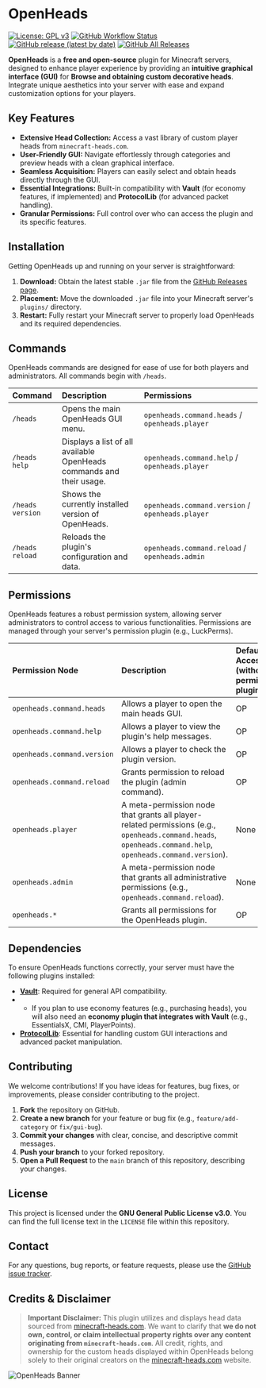 # OpenHeads

[![License: GPL v3](https://img.shields.io/badge/License-GPLv3-blue.svg)](https://www.gnu.org/licenses/gpl-3.0)
[![GitHub Workflow Status](https://img.shields.io/github/actions/workflow/status/TavstalDev/OpenHeads/ghrelease.yml?branch=main&label=build&style=flat-square)](https://github.com/TavstalDev/OpenHeads/actions)
[![GitHub release (latest by date)](https://img.shields.io/github/v/release/TavstalDev/OpenHeads?style=flat-square)](https://github.com/TavstalDev/OpenHeads/releases/latest)
[![GitHub All Releases](https://img.shields.io/github/downloads/TavstalDev/OpenHeads/total?style=flat-square)](https://github.com/TavstalDev/OpenHeads/releases)

**OpenHeads** is a **free and open-source** plugin for Minecraft servers, 
designed to enhance player experience by providing an **intuitive graphical interface (GUI)** for **Browse and obtaining custom decorative heads**. 
Integrate unique aesthetics into your server with ease and expand customization options for your players.

## Key Features

* **Extensive Head Collection:** Access a vast library of custom player heads from `minecraft-heads.com`.
* **User-Friendly GUI:** Navigate effortlessly through categories and preview heads with a clean graphical interface.
* **Seamless Acquisition:** Players can easily select and obtain heads directly through the GUI.
* **Essential Integrations:** Built-in compatibility with **Vault** (for economy features, if implemented) and **ProtocolLib** (for advanced packet handling).
* **Granular Permissions:** Full control over who can access the plugin and its specific features.

## Installation

Getting OpenHeads up and running on your server is straightforward:

1.  **Download:** Obtain the latest stable `.jar` file from the [GitHub Releases page](https://github.com/TavstalDev/OpenHeads/releases).
2.  **Placement:** Move the downloaded `.jar` file into your Minecraft server's `plugins/` directory.
3.  **Restart:** Fully restart your Minecraft server to properly load OpenHeads and its required dependencies.


## Commands

OpenHeads commands are designed for ease of use for both players and administrators. All commands begin with `/heads`.

| Command          | Description                                     | Permissions                                  |
| :--------------- | :---------------------------------------------- | :------------------------------------------- |
| `/heads`         | Opens the main OpenHeads GUI menu.              | `openheads.command.heads` / `openheads.player` |
| `/heads help`    | Displays a list of all available OpenHeads commands and their usage. | `openheads.command.help` / `openheads.player` |
| `/heads version` | Shows the currently installed version of OpenHeads. | `openheads.command.version` / `openheads.player` |
| `/heads reload`  | Reloads the plugin's configuration and data.    | `openheads.command.reload` / `openheads.admin` |

## Permissions

OpenHeads features a robust permission system, allowing server administrators to control access to various functionalities. Permissions are managed through your server's permission plugin (e.g., LuckPerms).

| Permission Node             | Description                                          | Default Access (without permission plugin) |
| :-------------------------- | :--------------------------------------------------- | :--------------------------------------- |
| `openheads.command.heads`   | Allows a player to open the main heads GUI.          | OP                                       |
| `openheads.command.help`    | Allows a player to view the plugin's help messages.  | OP                                       |
| `openheads.command.version` | Allows a player to check the plugin version.         | OP                                       |
| `openheads.command.reload`  | Grants permission to reload the plugin (admin command). | OP                                       |
| `openheads.player`          | A meta-permission node that grants all player-related permissions (e.g., `openheads.command.heads`, `openheads.command.help`, `openheads.command.version`). | None                                     |
| `openheads.admin`           | A meta-permission node that grants all administrative permissions (e.g., `openheads.command.reload`). | None                                     |
| `openheads.*`               | Grants all permissions for the OpenHeads plugin.     | OP                                       |


## Dependencies

To ensure OpenHeads functions correctly, your server must have the following plugins installed:

* **[Vault](https://www.spigotmc.org/resources/vault.34315/)**: Required for general API compatibility. 
* * If you plan to use economy features (e.g., purchasing heads), you will also need an **economy plugin that integrates with Vault** (e.g., EssentialsX, CMI, PlayerPoints).
* **[ProtocolLib](https://www.spigotmc.org/resources/protocollib.1997/)**: Essential for handling custom GUI interactions and advanced packet manipulation.

## Contributing

We welcome contributions! If you have ideas for features, bug fixes, or improvements, please consider contributing to the project.

1.  **Fork** the repository on GitHub.
2.  **Create a new branch** for your feature or bug fix (e.g., `feature/add-category` or `fix/gui-bug`).
3.  **Commit your changes** with clear, concise, and descriptive commit messages.
4.  **Push your branch** to your forked repository.
5.  **Open a Pull Request** to the `main` branch of this repository, describing your changes.

## License

This project is licensed under the **GNU General Public License v3.0**. You can find the full license text in the `LICENSE` file within this repository.

## Contact

For any questions, bug reports, or feature requests, please use the [GitHub issue tracker](https://github.com/TavstalDev/OpenHeads/issues).

## Credits & Disclaimer

> **Important Disclaimer:**
> This plugin utilizes and displays head data sourced from [minecraft-heads.com](https://minecraft-heads.com). We want to clarify that **we do not own, control, or claim intellectual property rights over any content originating from `minecraft-heads.com`**. All credit, rights, and ownership for the custom heads displayed within OpenHeads belong solely to their original creators on the [minecraft-heads.com](https://minecraft-heads.com) website.

![OpenHeads Banner](https://images.minecraft-heads.com/banners/minecraft-heads-large.png)